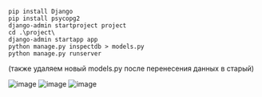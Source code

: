 ```
pip install Django
pip install psycopg2
django-admin startproject project
cd .\project\
django-admin startapp app
python manage.py inspectdb > models.py 
python manage.py runserver 
```
(также удаляем новый models.py после перенесения данных в старый)


![image](https://github.com/user-attachments/assets/820e897b-3ed7-4cd5-ae3d-4a6e0805dd38)
![image](https://github.com/user-attachments/assets/8cc94fe2-4159-4278-a402-50c05b39f620)
![image](https://github.com/user-attachments/assets/35434df2-dc29-41a2-9085-4d8b5762fc29)
